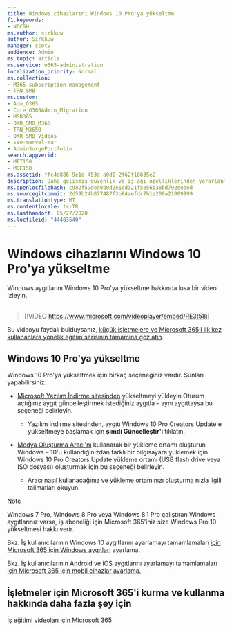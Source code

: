 ```yaml
---
title: Windows cihazlarını Windows 10 Pro'ya yükseltme
f1.keywords:
- NOCSH
ms.author: sirkkuw
author: Sirkkuw
manager: scotv
audience: Admin
ms.topic: article
ms.service: o365-administration
localization_priority: Normal
ms.collection:
- M365-subscription-management
- TRN_SMB
ms.custom:
- Adm_O365
- Core_O365Admin_Migration
- MSB365
- OKR_SMB_M365
- TRN_M365B
- OKR_SMB_Videos
- seo-marvel-mar
- AdminSurgePortfolio
search.appverid:
- MET150
- MOE150
ms.assetid: ffc4d886-9e1d-453d-a0d0-2f62f18635e2
description: Daha gelişmiş güvenlik ve iş ağı özelliklerinden yararlanmak için Windows cihazlarınızı Windows 10 Pro'ya yükseltmenin yollarını keşfedin.
ms.openlocfilehash: c982f59ded0b0d2e1cd321f5856b38bd792eebed
ms.sourcegitcommit: 2d59b24b877487f3b84aefdc7b1e200a21009999
ms.translationtype: MT
ms.contentlocale: tr-TR
ms.lasthandoff: 05/27/2020
ms.locfileid: "44403540"
---
```

# <a name="upgrade-windows-devices-to-windows-10-pro"></a>Windows cihazlarını Windows 10 Pro'ya yükseltme

Windows aygıtlarını Windows 10 Pro'ya yükseltme hakkında kısa bir video izleyin.<br><br>

> [!VIDEO https://www.microsoft.com/videoplayer/embed/RE3t58j] 

Bu videoyu faydalı bulduysanız, [küçük işletmelere ve Microsoft 365’i ilk kez kullananlara yönelik eğitim serisinin tamamına göz atın](https://support.office.com/article/6ab4bbcd-79cf-4000-a0bd-d42ce4d12816).

## <a name="upgrade-to-windows-10-pro"></a>Windows 10 Pro'ya yükseltme
  
Windows 10 Pro'ya yükseltmek için birkaç seçeneğiniz vardır. Şunları yapabilirsiniz:
    
- [Microsoft Yazılım İndirme sitesinden](https://go.microsoft.com/fwlink/?LinkID=836951 ) yükseltmeyi yükleyin Oturum açtığınız aygıt güncelleştirmek istediğiniz aygıtla &ndash; aynı aygıttaysa bu seçeneği belirleyin. 

    - Yazılım indirme sitesinden, aygıtı Windows 10 Pro Creators Update'e yükseltmeye başlamak için **şimdi Güncelleştir'i** tıklatın. 
    
- [Medya Oluşturma Aracı'nı](https://go.microsoft.com/fwlink/?LinkID=836960) kullanarak bir yükleme ortamı oluşturun Windows &ndash; 10'u kullandığınızdan farklı bir bilgisayara yüklemek için Windows 10 Pro Creators Update yükleme ortamı (USB flash drive veya ISO dosyası) oluşturmak için bu seçeneği belirleyin.

    - Aracı nasıl kullanacağınız ve yükleme ortamınızı oluşturma nızla ilgili talimatları okuyun. 

> [!NOTE]
> Windows 7 Pro, Windows 8 Pro veya Windows 8.1 Pro çalıştıran Windows aygıtlarınız varsa, iş aboneliği için Microsoft 365'iniz size Windows Pro 10 yükseltmesi hakkı verir.
    
Bkz. İş kullanıcılarının Windows 10 aygıtlarını ayarlamayı tamamlamaları [için Microsoft 365 için Windows aygıtları](set-up-windows-devices.md) ayarlama. 
  
Bkz. İş kullanıcılarının Android ve iOS aygıtlarını ayarlamayı tamamlamaları [için Microsoft 365 için mobil cihazlar ayarlama.](set-up-mobile-devices.md) 
  
## <a name="for-more-on-setting-up-and-using-microsoft-365-for-business"></a>İşletmeler için Microsoft 365'i kurma ve kullanma hakkında daha fazla şey için

[İş eğitimi videoları için Microsoft 365](https://support.office.com/article/6ab4bbcd-79cf-4000-a0bd-d42ce4d12816)
